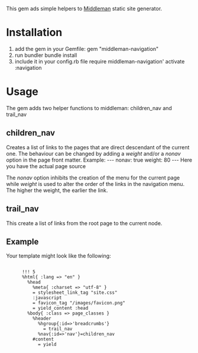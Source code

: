 This gem ads simple helpers to [Middleman](http://middlemanapp.com) static site generator.

# Installation

1. add the gem in your Gemfile:
    gem "middleman-navigation"
2. run bundler
    bundle install
3. include it in your config.rb file
    require middleman-navigation'
    activate :navigation

# Usage
  
The gem adds two helper functions to middleman: children_nav and trail_nav

## children_nav

Creates a list of links to the pages that are direct descendant of the current one.
The behaviour can be changed by adding a *weight* and/or a *nonav* option in 
the page front matter. Example:
      ---
      nonav: true
      weight: 80
      ---
      Here you have the actual page source

The *nonav* option inhibits the creation of the menu for the current page while
*weight* is used to alter the order of the links in the navigation menu. The higher
the weight, the earlier the link.

## trail_nav

This create a list of links from the root page to the current node.

## Example ##

Your template might look like the following:

<code>
      !!! 5
      %html{ :lang => "en" }
        %head
          %meta{ :charset => "utf-8" }    
          = stylesheet_link_tag "site.css"
          :javascript
          = favicon_tag "/images/favicon.png"
          = yield_content :head
        %body{ :class => page_classes }
          %header
            %hgroup{:id=>'breadcrumbs'}
              = trail_nav
            %nav{:id=>'nav'}=children_nav
          #content
            = yield
</code>
